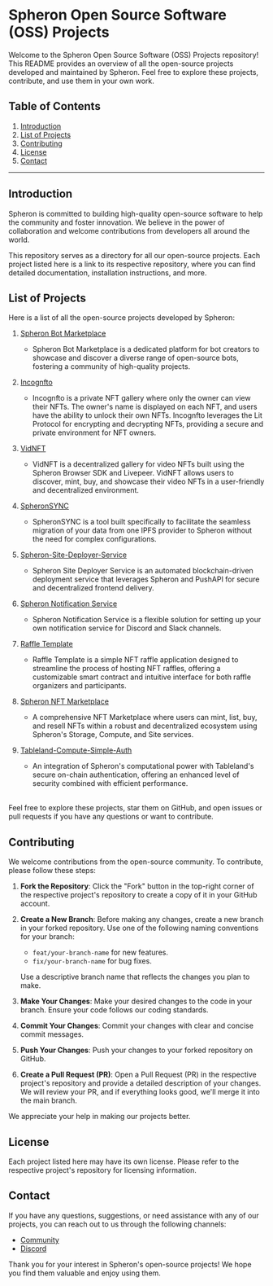 # Spheron Open Source Software (OSS) Projects

Welcome to the Spheron Open Source Software (OSS) Projects repository! This README provides an overview of all the open-source projects developed and maintained by Spheron. Feel free to explore these projects, contribute, and use them in your own work.

## Table of Contents

1. [Introduction](#introduction)
2. [List of Projects](#list-of-projects)
3. [Contributing](#contributing)
4. [License](#license)
5. [Contact](#contact)

---

## Introduction

Spheron is committed to building high-quality open-source software to help the community and foster innovation. We believe in the power of collaboration and welcome contributions from developers all around the world.

This repository serves as a directory for all our open-source projects. Each project listed here is a link to its respective repository, where you can find detailed documentation, installation instructions, and more.

## List of Projects

Here is a list of all the open-source projects developed by Spheron:

1. [Spheron Bot Marketplace](https://github.com/spheronFdn/spheron-bot-marketplace)
   - Spheron Bot Marketplace is a dedicated platform for bot creators to showcase and discover a diverse range of open-source bots, fostering a community of high-quality projects.

2. [Incognfto](https://github.com/spheronFdn/incognfto)
   - Incognfto is a private NFT gallery where only the owner can view their NFTs. The owner's name is displayed on each NFT, and users have the ability to unlock their own NFTs. Incognfto leverages the Lit Protocol for encrypting and decrypting NFTs, providing a secure and private environment for NFT owners.
   
3. [VidNFT](https://github.com/spheronFdn/VidNFT)
   - VidNFT is a decentralized gallery for video NFTs built using the Spheron Browser SDK and Livepeer. VidNFT allows users to discover, mint, buy, and showcase their video NFTs in a user-friendly and decentralized environment.

4. [SpheronSYNC](https://github.com/spheronFdn/SpheronSYNC)
   - SpheronSYNC is a tool built specifically to facilitate the seamless migration of your data from one IPFS provider to Spheron without the need for complex configurations.

5. [Spheron-Site-Deployer-Service](https://github.com/spheronFdn/spheron-site-deployer-service)
   - Spheron Site Deployer Service is an automated blockchain-driven deployment service that leverages Spheron and PushAPI for secure and decentralized frontend delivery.
  
6. [Spheron Notification Service](https://github.com/spheronFdn/spheron-notification-service)
   - Spheron Notification Service is a flexible solution for setting up your own notification service for Discord and Slack channels.
  
7. [Raffle Template](https://github.com/spheronFdn/raffle-template)
   - Raffle Template is a simple NFT raffle application designed to streamline the process of hosting NFT raffles, offering a customizable smart contract and intuitive interface for both raffle organizers and participants.
  
8. [Spheron NFT Marketplace](https://github.com/spheronFdn/NFTMarketPlace)
   - A comprehensive NFT Marketplace where users can mint, list, buy, and resell NFTs within a robust and decentralized ecosystem using Spheron's Storage, Compute, and Site services.

9. [Tableland-Compute-Simple-Auth](https://github.com/spheronFdn/tableland-compute-simple-auth)
   - An integration of Spheron's computational power with Tableland's secure on-chain authentication, offering an enhanced level of security combined with efficient performance.

<br/>   
Feel free to explore these projects, star them on GitHub, and open issues or pull requests if you have any questions or want to contribute.

## Contributing

We welcome contributions from the open-source community. To contribute, please follow these steps:

1. **Fork the Repository**: Click the "Fork" button in the top-right corner of the respective project's repository to create a copy of it in your GitHub account.

2. **Create a New Branch**: Before making any changes, create a new branch in your forked repository. Use one of the following naming conventions for your branch:
   - `feat/your-branch-name` for new features.
   - `fix/your-branch-name` for bug fixes.
   
   Use a descriptive branch name that reflects the changes you plan to make.

3. **Make Your Changes**: Make your desired changes to the code in your branch. Ensure your code follows our coding standards.

4. **Commit Your Changes**: Commit your changes with clear and concise commit messages.

5. **Push Your Changes**: Push your changes to your forked repository on GitHub.

6. **Create a Pull Request (PR)**: Open a Pull Request (PR) in the respective project's repository and provide a detailed description of your changes. We will review your PR, and if everything looks good, we'll merge it into the main branch.

We appreciate your help in making our projects better.

## License

Each project listed here may have its own license. Please refer to the respective project's repository for licensing information.

## Contact

If you have any questions, suggestions, or need assistance with any of our projects, you can reach out to us through the following channels:

- [Community](https://community.spheron.network/)
- [Discord](https://discord.com/invite/ahxuCtm)

Thank you for your interest in Spheron's open-source projects! We hope you find them valuable and enjoy using them.
